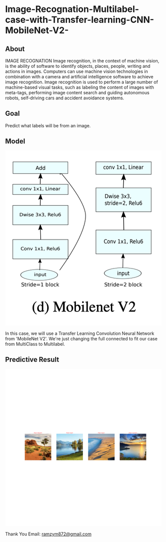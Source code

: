 # Image-Recognation-Multilabel-case-with-Transfer-learning-CNN-MobileNet-V2-

About
------
IMAGE RECOGNATION
Image recognition, in the context of machine vision, is the ability of software to identify 
objects, places, people, writing and actions in images. Computers can use machine 
vision technologies in combination with a camera and artificial intelligence software to 
achieve image recognition. Image recognition is used to perform a large number of
machine-based visual tasks, such as labeling the content of images with meta-tags, 
performing image content search and guiding autonomous robots, self-driving cars and 
accident avoidance systems.


Goal
-----
Predict what labels will be from an image.


Model
------
![MachinLearning.jpg](n.png)


In this case, we will use a Transfer Learning Convolution Neural Network from 'MobileNet V2'.
We're just changing the full connected to fit our case from MultiClass to Multilabel.

Predictive Result
------------------
![MachinLearning.jpg](test.png)

Thank You
Email: ramzym872@gmail.com
